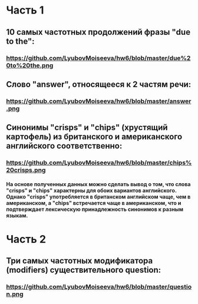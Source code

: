 # Часть 1
## 10 самых частотных продолжений фразы "due to the":
### https://github.com/LyubovMoiseeva/hw6/blob/master/due%20to%20the.png
## Cлово "answer", относящееся к 2 частям речи:
### https://github.com/LyubovMoiseeva/hw6/blob/master/answer.png
## Синонимы "crisps" и "chips" (хрустящий картофель) из британского и американского английского соответственно:
### https://github.com/LyubovMoiseeva/hw6/blob/master/chips%20crisps.png
#### На основе полученных данных можно сделать вывод о том, что слова "crisps" и "chips" характерны для обоих вариантов английского. Однако "crisps" употребляется в британском английском чаще, чем в американском, а "chips" встречается чаще в американском, что и подтверждает  лексическую принадлежность синонимов к разным языкам.
# Часть 2
## Три самых частотных модификатора (modifiers) существительного question:
### https://github.com/LyubovMoiseeva/hw6/blob/master/question.png
